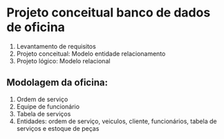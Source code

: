 # Projeto conceitual banco de dados de oficina

1. Levantamento de requisitos
2. Projeto conceitual: Modelo entidade relacionamento
3. Projeto lógico: Modelo relacional

## Modolagem da oficina:

1. Ordem de serviço
2. Equipe de funcionário
3. Tabela de serviços
4. Entidades: ordem de serviço, veiculos, cliente, funcionários, tabela de serviços e estoque de peças

